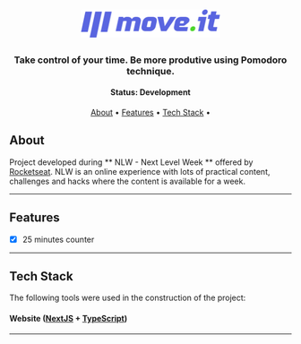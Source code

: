 <h1 align="center">
    <img alt="Move.it" title="#Move.it" src="https://github.com/manuhon99/nlw4-nextjs/blob/main/public/logo-full.svg" width="248" />
</h1>

<h3 align="center">
    Take control of your time. Be more produtive using Pomodoro technique. 
</h3>
 
<h4 align="center"> 
	 Status: Development
</h4>

<p align="center">
 <a href="#about">About</a> •
 <a href="#features">Features</a> •
 <a href="#tech-stack">Tech Stack</a> • 
</p>


## About
Project developed during ** NLW - Next Level Week ** offered by [Rocketseat](https://blog.rocketseat.com.br/primeira-next-level-week/). NLW is an online experience with lots of practical content, challenges and hacks where the content is available for a week.

---

## Features

- [x] 25 minutes counter

---

## Tech Stack

The following tools were used in the construction of the project:

#### **Website**  ([NextJS](https://nextjs.org/)  +  [TypeScript](https://www.typescriptlang.org/))
---
